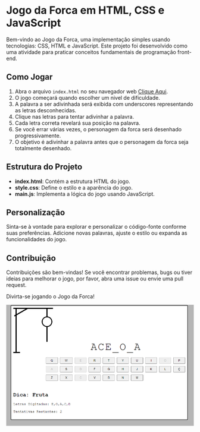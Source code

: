 # Jogo da Forca em HTML, CSS e JavaScript

Bem-vindo ao Jogo da Forca, uma implementação simples usando tecnologias: CSS, HTML e JavaScript. Este projeto foi desenvolvido como uma atividade para praticar conceitos fundamentais de programação front-end.

## Como Jogar

1. Abra o arquivo `index.html` no seu navegador web [Clique Aqui](https://italomartinsg.github.io/forca-js/).
2. O jogo começará quando escolher um nivel de dificuldade.
3. A palavra a ser adivinhada será exibida com underscores representando as letras desconhecidas.
4. Clique nas letras para tentar adivinhar a palavra.
5. Cada letra correta revelará sua posição na palavra.
6. Se você errar várias vezes, o personagem da forca será desenhado progressivamente.
7. O objetivo é adivinhar a palavra antes que o personagem da forca seja totalmente desenhado.

## Estrutura do Projeto

- **index.html**: Contém a estrutura HTML do jogo.
- **style.css**: Define o estilo e a aparência do jogo.
- **main.js**: Implementa a lógica do jogo usando JavaScript.

## Personalização

Sinta-se à vontade para explorar e personalizar o código-fonte conforme suas preferências. Adicione novas palavras, ajuste o estilo ou expanda as funcionalidades do jogo.

## Contribuição

Contribuições são bem-vindas! Se você encontrar problemas, bugs ou tiver ideias para melhorar o jogo, por favor, abra uma issue ou envie uma pull request.

Divirta-se jogando o Jogo da Forca!

![Screenshot](forca.png)
